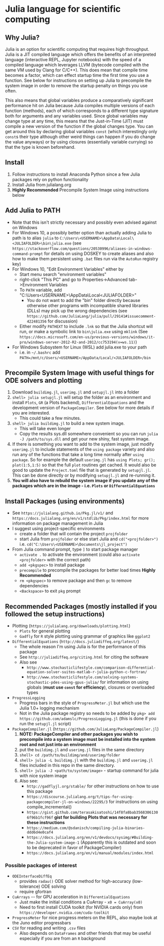 # Julia language for scientific computing

## Why Julia?
Julia is an option for scientific computing that requires high throughput. Julia is a JIT compiled language which offers the benefits of an interpreted language (interactive REPL, Jupyter notebooks) with the speed of a compiled language which leverages LLVM (bytecode compiled with the same VM used by Clang for C/C++). This does mean that compile time becomes a factor, which can effect startup time the first time you use a function. See below for instructions on setting up Julia to precompile the system image in order to remove the startup penalty on things you use often.

This also means that global variables produce a comparatively significant performance hit on Julia because Julia compiles multiple versions of each function (methods), each of which corresponds to a different type signature both for arguments and any variables used. Since global variables may change type at any time, this means that the Just-in-Time (JIT) must compile a new version of the function if the global changes type. You can get around this by declaring global variables `const` (which interestingly only `const`s their type although other weird things can happen if you do change the value anyways) or by using closures (essentially variable currying) so that the type is known beforehand.

## Install
1. Follow instructions to install Anaconda Python since a few Julia packages rely on python functionality
2. Install Julia from julialang.org
3. **Highly Recommended** Precompile System Image using instructions below

## Add Julia to PATH
- Note that this isn't strictly necessary and possibly even advised against on Windows
- For Windows 10, a possibly better option than actually adding Julia to path is to alias `julia` to `C:\Users\<USERNAME>\AppData\Local\<JULIAFOLDER>\bin\julia.exe` (see `https://stackoverflow.com/questions/20530996/aliases-in-windows-command-prompt` for details on using DOSKEY to create aliases and also how to make them persistent using `.bat` files run via the `AutoRun` registry key)
- For Windows 10, "Edit Environment Variables" either by
    - Start menu search "environment variables"
    - right-click "This PC" and go to Properties->Advanced tab->Environment Variables
    - To `PATH` variable, add "C:\Users\<USERNAME>\AppData\Local\<JULIAFOLDER>"
        - You do not want to add the "bin" folder directly because otherwise other programs with incompatible shared libraries (DLLs) may pick up the wrong dependencies (see `https://github.com/JuliaLang/julia/pull/29141#issuecomment-422481356` for discussion)
    - Either modify `PATHEXT` to include `.lnk` so that the Julia shortcut will run, or make a symbolic link to `bin\julia.exe` using `mklink` (See `https://docs.microsoft.com/en-us/previous-versions/windows/it-pro/windows-server-2012-R2-and-2012/cc753194(v=ws.11)`)
- For Windows Subsystem for Linux (WSL) add julia.exe to your path
    - i.e. in `~/.bashrc` add `PATH=/mnt/c/Users/<USERNAME>/AppData/Local/<JULIAFOLDER>/bin`

## Precompile System Image with useful things for ODE solvers and plotting
1. Download `buildimg.jl`, `userimg.jl` and `setupjl.jl` into a folder
2. `shell> julia setupjl.jl` will setup the folder as an environment and install `Plots`, `GR` (a Plots backend), `DifferentialEquations` and the development version of `PackageCompiler`. See below for more details if you are interested.
    - This could take a few minutes.
3. `shell> julia buildimg.jl` to build a new system image.
    - This will take even longer
    - Copy the results sys.dll somewhere convenient so you can run `julia -J /path/to/sys.dll` and get your new shiny, fast system image.
4. If there is something you want to add to the system image, just modify `userimg.jl` to include statements of the `using package` variety and also run any of the functions that take a long time normally after `using package`. So for example the default `userimg.jl` has `using Plots; gr(); plot(1:5,1:5)` so that the full `plot` routines get cached. It would also be good to update the `Project.toml` file that is generated by `setupjl.jl`. This can be done directly or by modifying `setupjl.jl` and re-running it.
5. **You will also have to rebuild the system image if you update any of the packages which are in the image - i.e. `Plots` or `DifferentialEquations`**

## Install Packages (using environments)
- See `https://julialang.github.io/Pkg.jl/v1/` and `https://docs.julialang.org/en/v1/stdlib/Pkg/index.html` for more information on package management in Julia
- I suggest using project-specific environments
    - create a folder that will contain the project `projfolder`
    - start Julia from `projfolder` or else start Julia and `cd("<projfolder>")` i.e. `cd("C:\Users\<USERNAME>\Documents\jl_project")`
- From Julia command prompt, type `]` to start package manager
    - `activate .` to activate the environment (could also `activate <projfolder>` with the correct path)
    - `add <pkgspec>` to install package
    - `precompile` to precompile the packages for better load times **Highly Recommended**
    - `rm <pkgspec>` to remove package and then `gc` to remove dependencies
    - `<Backspace>` to exit `pkg` prompt

## Recommended Packages (mostly installed if you followed the setup instructions)
- Plotting (`https://julialang.org/downloads/plotting.html`)
    - `Plots` for general plotting
    - `Gadfly` for `R` style plotting using grammar of graphics like `ggplot2`
- `DifferentialEquations` (`http://docs.juliadiffeq.org/latest/`)
    - The whole reason I'm using Julia is for the performance of this package
    - See `http://juliadiffeq.org/citing.html` for citing the software
    - Also see
        - `http://www.stochasticlifestyle.com/comparison-differential-equation-solver-suites-matlab-r-julia-python-c-fortran/`
        - `http://www.stochasticlifestyle.com/solving-systems-stochastic-pdes-using-gpus-julia/` for information on using globals (**must use `const` for efficiency**), closures or overloaded types
- `ProgressLogging`
    - Progress bars in the style of `ProgressMeter.jl` but which use the Julia 1.0+ logging mechanism
    - Not in the Julia package registry so needs to be added by `pkg> add https://github.com/adamslc/ProgressLogging.jl` (this is done if you run the `setupjl.jl` script)
- `PackageCompiler.jl` (`https://github.com/JuliaLang/PackageCompiler.jl`)
    1. **NOTE: PackageCompiler and other packages you wish to precompile into a system image must be installed into the system root and not just into an environment**
    2. put the `buildimg.jl` and `userimg.jl` files in the same directory
    3. `shell> cd /path/to/buildimg/and/userimg/folder`
    4. `shell> julia -L buildimg.jl` with the `buildimg.jl` and `userimg.jl` files included in this repo in the same directory.
    5. `shell> julia -J <path/to/system/image>` - startup command for julia with nice system image
    6. Also see:
        - `http://gadflyjl.org/stable/` for other instructions on how to use this package
        - `https://discourse.julialang.org/t/tips-for-using-packagecompiler-jl-on-windows/22295/3` for instructions on using compile_incremental()
        - `https://gist.github.com/terasakisatoshi/14f8fa8bab35683061306f96b1fcf96f` **gist for building Plots that was necessary for these instructions**
        - `https://medium.com/@sdanisch/compiling-julia-binaries-ddd6d4e0caf4`
        - `https://docs.julialang.org/en/v1/devdocs/sysimg/#Building-the-Julia-system-image-1` (Apparently this is outdated and soon to be deprecated in favor of PackageCompiler)
        - `https://docs.julialang.org/en/v1/manual/modules/index.html`
        

### Possible packages of interest
- `ODEInterfaceDiffEq`
    - provides `radau()` ODE solver method for high-accuracy (low-tolerance) ODE solving
    - require gfortran
- `CuArrays` -- for GPU acceleration in `DifferentialEquations`
    - Just make the initial conditions a CuArray - `x0 = CuArray(x0)`
    - Need to first install CUDA toolkit (for NVIDIA cards only) from `https://developer.nvidia.com/cuda-toolkit`
- `ProgressMeter` for nice progress meters on the REPL, also maybe look at the Juno editor progressbars
- `CSV` for reading and writing `.csv` files
    - Also depends on `DataFrames` and other friends that may be useful especially if you are from an `R` background
